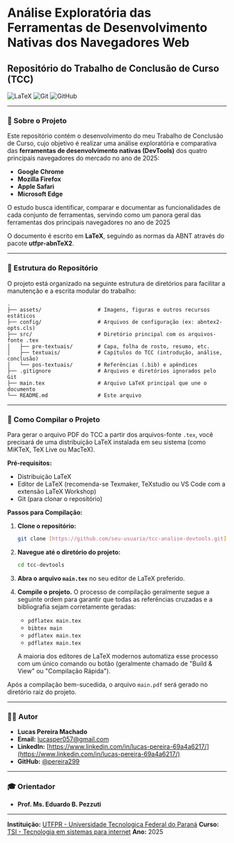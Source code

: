# Análise Exploratória das Ferramentas de Desenvolvimento Nativas dos Navegadores Web

## Repositório do Trabalho de Conclusão de Curso (TCC)

![LaTeX](https://img.shields.io/badge/LaTeX-008080?style=for-the-badge&logo=latex&logoColor=white)
![Git](https://img.shields.io/badge/GIT-E44C30?style=for-the-badge&logo=git&logoColor=white)
![GitHub](https://img.shields.io/badge/GitHub-100000?style=for-the-badge&logo=github&logoColor=white)

---

### 📖 Sobre o Projeto

Este repositório contém o desenvolvimento do meu Trabalho de Conclusão de Curso, cujo objetivo é realizar uma análise exploratória e comparativa das **ferramentas de desenvolvimento nativas (DevTools)** dos quatro principais navegadores do mercado no ano de 2025:

* **Google Chrome**
* **Mozilla Firefox**
* **Apple Safari**
* **Microsoft Edge**

O estudo busca identificar, comparar e documentar as funcionalidades de cada conjunto de ferramentas, servindo como um panora geral das ferramentas dos principais navegadores no ano de 2025

O documento é escrito em **LaTeX**, seguindo as normas da ABNT através do pacote **utfpr-abnTeX2**.

---

### 📂 Estrutura do Repositório

O projeto está organizado na seguinte estrutura de diretórios para facilitar a manutenção e a escrita modular do trabalho:

```
.
├── assets/                  # Imagens, figuras e outros recursos estáticos
├── config/                  # Arquivos de configuração (ex: abntex2-opts.cls)
├── src/                     # Diretório principal com os arquivos-fonte .tex
│   ├── pre-textuais/        # Capa, folha de rosto, resumo, etc.
│   ├── textuais/            # Capítulos do TCC (introdução, análise, conclusão)
│   └── pos-textuais/        # Referências (.bib) e apêndices
├── .gitignore               # Arquivos e diretórios ignorados pelo Git
├── main.tex                 # Arquivo LaTeX principal que une o documento
└── README.md                # Este arquivo 
```

---

### 🚀 Como Compilar o Projeto

Para gerar o arquivo PDF do TCC a partir dos arquivos-fonte `.tex`, você precisará de uma distribuição LaTeX instalada em seu sistema (como MiKTeX, TeX Live ou MacTeX).

**Pré-requisitos:**

* Distribuição LaTeX
* Editor de LaTeX (recomenda-se Texmaker, TeXstudio ou VS Code com a extensão LaTeX Workshop)
* Git (para clonar o repositório)

**Passos para Compilação:**

1.  **Clone o repositório:**
    ```bash
    git clone [https://github.com/seu-usuario/tcc-analise-devtools.git](https://github.com/seu-usuario/tcc-devtools.git)
    ```

2.  **Navegue até o diretório do projeto:**
    ```bash
    cd tcc-devtools
    ```

3.  **Abra o arquivo `main.tex`** no seu editor de LaTeX preferido.

4.  **Compile o projeto.** O processo de compilação geralmente segue a seguinte ordem para garantir que todas as referências cruzadas e a bibliografia sejam corretamente geradas:

    * `pdflatex main.tex`
    * `bibtex main`
    * `pdflatex main.tex`
    * `pdflatex main.tex`

    A maioria dos editores de LaTeX modernos automatiza esse processo com um único comando ou botão (geralmente chamado de "Build & View" ou "Compilação Rápida").

Após a compilação bem-sucedida, o arquivo `main.pdf` será gerado no diretório raiz do projeto.

---

### 👨‍🎓 Autor

* **Lucas Pereira Machado**
* **Email:** [lucasper057@gmail.com](mailto:lucasper057@gmail.com)
* **LinkedIn:** [https://www.linkedin.com/in/lucas-pereira-69a4a6217/](https://www.linkedin.com/in/lucas-pereira-69a4a6217/)
* **GitHub:** [@pereira299](https://github.com/pereira299)

---

### 🎓 Orientador

* **Prof. Ms. Eduardo B. Pezzuti**

---

**Instituição:** [UTFPR - Universidade Tecnologica Federal do Paraná](www.utfpr.edu.br)
**Curso:** [TSI - Tecnologia em sistemas para internet](https://tsi.td.utfpr.edu.br/)
**Ano:** 2025
